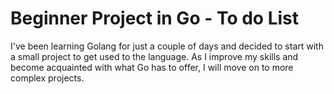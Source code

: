 <h1>Beginner Project in Go - To do List</h1>

<p>I've been learning Golang for just a couple of days and decided to start with a small project to get used to the language. As I improve my skills and become acquainted with what Go has to offer, I will move on to more complex projects.</p>
